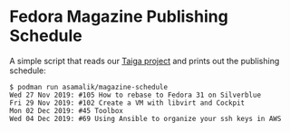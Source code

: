 # Fedora Magazine Publishing Schedule

A simple script that reads our [Taiga project](https://teams.fedoraproject.org/project/asamalik-fedora-magazine/kanban) and prints out the publishing schedule:


```
$ podman run asamalik/magazine-schedule
Wed 27 Nov 2019: #105 How to rebase to Fedora 31 on Silverblue
Fri 29 Nov 2019: #102 Create a VM with libvirt and Cockpit
Mon 02 Dec 2019: #45 Toolbox
Wed 04 Dec 2019: #69 Using Ansible to organize your ssh keys in AWS
```
